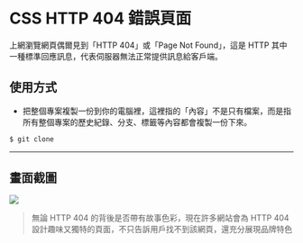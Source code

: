 # CSS HTTP 404 錯誤頁面

上網瀏覽網頁偶爾見到「HTTP 404」或「Page Not Found」，這是 HTTP 其中一種標準回應訊息，代表伺服器無法正常提供訊息給客戶端。

## 使用方式
- 把整個專案複製一份到你的電腦裡，這裡指的「內容」不是只有檔案，而是指所有整個專案的歷史紀錄、分支、標籤等內容都會複製一份下來。
```sh
$ git clone
```

----

## 畫面截圖
![](https://i.imgur.com/RoOLOHQ.gif)
> 無論 HTTP 404 的背後是否帶有故事色彩，現在許多網站會為 HTTP 404 設計趣味又獨特的頁面，不只告訴用戶找不到該網頁，還充分展現品牌特色
